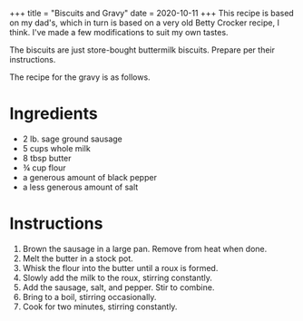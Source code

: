 +++
title = "Biscuits and Gravy"
date = 2020-10-11
+++
This recipe is based on my dad's, which in turn is based on a very old Betty Crocker recipe, I think.
I've made a few modifications to suit my own tastes.

The biscuits are just store-bought buttermilk biscuits. Prepare per their instructions.

The recipe for the gravy is as follows.

# Ingredients

-   2 lb. sage ground sausage
-   5 cups whole milk
-   8 tbsp butter
-   ¾ cup flour
-   a generous amount of black pepper
-   a less generous amount of salt

# Instructions

1. Brown the sausage in a large pan. Remove from heat when done.
2. Melt the butter in a stock pot.
3. Whisk the flour into the butter until a roux is formed.
4. Slowly add the milk to the roux, stirring constantly.
5. Add the sausage, salt, and pepper. Stir to combine.
6. Bring to a boil, stirring occasionally.
7. Cook for two minutes, stirring constantly.
